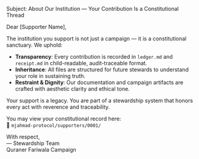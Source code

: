 
Subject: About Our Institution — Your Contribution Is a Constitutional Thread

Dear [Supporter Name],

The institution you support is not just a campaign — it is a constitutional sanctuary. We uphold:

- **Transparency**: Every contribution is recorded in `ledger.md` and `receipt.md` in child-readable, audit-traceable format.
- **Inheritance**: All files are structured for future stewards to understand your role in sustaining truth.
- **Restraint & Dignity**: Our documentation and campaign artifacts are crafted with aesthetic clarity and ethical tone.

Your support is a legacy. You are part of a stewardship system that honors every act with reverence and traceability.

You may view your constitutional record here:  
📂 `mjahmad-protocol/supporters/0001/`

With respect,  
— Stewardship Team  
Quraner Fariwala Campaign


